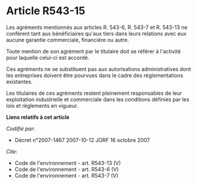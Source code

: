 # Article R543-15

Les agréments mentionnés aux articles R. 543-6, R. 543-7 et R. 543-13 ne confèrent tant aux bénéficiaires qu'aux tiers dans
leurs relations avec eux aucune garantie commerciale, financière ou autre.

Toute mention de son agrément par le titulaire doit se référer à l'activité pour laquelle celui-ci est accordé.

Ces agréments ne se substituent pas aux autorisations administratives dont les entreprises doivent être pourvues dans le
cadre des réglementations existantes.

Les titulaires de ces agréments restent pleinement responsables de leur exploitation industrielle et commerciale dans les
conditions définies par les lois et règlements en vigueur.

**Liens relatifs à cet article**

_Codifié par_:

  - Décret n°2007-1467 2007-10-12 JORF 16 octobre 2007

_Cite_:

  - Code de l'environnement - art. R543-13 (V)
  - Code de l'environnement - art. R543-6 (V)
  - Code de l'environnement - art. R543-7 (V)
